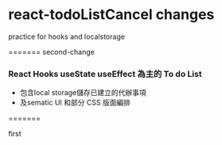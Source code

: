 # react-todoListCancel changes
 practice for hooks and localstorage
 
 =======
second-change

### React Hooks useState useEffect 為主的 To do List
- 包含local storage儲存已建立的代辦事項
- 及sematic UI 和部分 CSS 版面編排

=======

first
